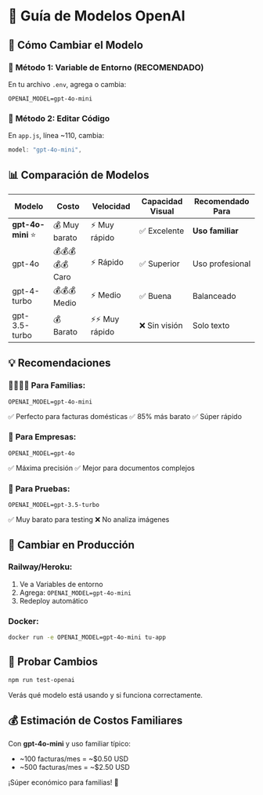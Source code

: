 # 🤖 Guía de Modelos OpenAI

## 🎯 **Cómo Cambiar el Modelo**

### 📝 **Método 1: Variable de Entorno (RECOMENDADO)**
En tu archivo `.env`, agrega o cambia:
```
OPENAI_MODEL=gpt-4o-mini
```

### 🔧 **Método 2: Editar Código**
En `app.js`, línea ~110, cambia:
```javascript
model: "gpt-4o-mini",
```

## 📊 **Comparación de Modelos**

| Modelo | Costo | Velocidad | Capacidad Visual | Recomendado Para |
|--------|-------|-----------|------------------|------------------|
| **gpt-4o-mini** ⭐ | 💰 Muy barato | ⚡ Muy rápido | ✅ Excelente | **Uso familiar** |
| gpt-4o | 💰💰💰💰💰 Caro | ⚡ Rápido | ✅ Superior | Uso profesional |
| gpt-4-turbo | 💰💰💰 Medio | ⚡ Medio | ✅ Buena | Balanceado |
| gpt-3.5-turbo | 💰 Barato | ⚡⚡ Muy rápido | ❌ Sin visión | Solo texto |

## 💡 **Recomendaciones**

### 👨‍👩‍👧‍👦 **Para Familias:**
```
OPENAI_MODEL=gpt-4o-mini
```
✅ Perfecto para facturas domésticas
✅ 85% más barato
✅ Súper rápido

### 🏢 **Para Empresas:**
```
OPENAI_MODEL=gpt-4o
```
✅ Máxima precisión
✅ Mejor para documentos complejos

### 🧪 **Para Pruebas:**
```
OPENAI_MODEL=gpt-3.5-turbo
```
✅ Muy barato para testing
❌ No analiza imágenes

## 🔄 **Cambiar en Producción**

### Railway/Heroku:
1. Ve a Variables de entorno
2. Agrega: `OPENAI_MODEL=gpt-4o-mini`
3. Redeploy automático

### Docker:
```bash
docker run -e OPENAI_MODEL=gpt-4o-mini tu-app
```

## 🧪 **Probar Cambios**

```bash
npm run test-openai
```

Verás qué modelo está usando y si funciona correctamente.

## 💰 **Estimación de Costos Familiares**

Con **gpt-4o-mini** y uso familiar típico:
- ~100 facturas/mes = ~$0.50 USD
- ~500 facturas/mes = ~$2.50 USD

¡Súper económico para familias! 🎉